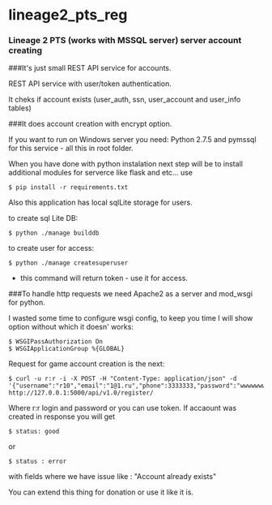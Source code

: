 # lineage2_pts_reg
### Lineage 2 PTS (works with MSSQL server) server account creating
###It's  just small REST API service for accounts.

REST API service with user/token authentication.

It cheks if account exists (user_auth, ssn, user_account and user_info tables)

###It does account creation with encrypt option.

If you want to run on Windows server you need: Python 2.7.5 and pymssql for this service - all this in root folder. 

When you have done with python instalation next step will be to install additional modules for serverce like flask and etc...
use 
	
	$ pip install -r requirements.txt

Also this application has local sqlLite storage for users.

to create sql Lite DB:

	$ python ./manage builddb

to create user for access:

	$ python ./manage createsuperuser

- this command will return token  - use it for access.

###To handle http requests we need Apache2 as a server and mod_wsgi for python.

I wasted some time to configure wsgi config,  to keep you time I will show option without which it doesn' works:

	$ WSGIPassAuthorization On
	$ WSGIApplicationGroup %{GLOBAL}


Request for game account creation is the next:


	$ curl -u r:r -i -X POST -H "Content-Type: application/json" -d '{"username":"r10","email":"1@1.ru","phone":3333333,"password":"wwwwwwww"}' http://127.0.0.1:5000/api/v1.0/register/ 

Where r:r login and password or you can use token. 
If accaount was created in response you will get 

	$ status: good

or 

	$ status : error

with fields where we have issue like : "Account already exists"

You can extend this thing for donation or use it like it is.

